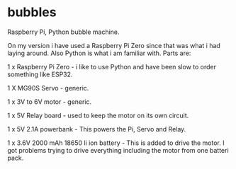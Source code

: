 # bubbles
Raspberry Pi, Python bubble machine.

On my version i have used a Raspberry Pi Zero since that was what i had laying around. Also Python is what i am familiar with.
Parts are:

1 x Raspberry Pi Zero - i like to use Python and have been slow to order something like ESP32.

1 X MG90S Servo - generic.

1 x 3V to 6V motor - generic.

1 x 5V Relay board - used to keep the motor on its own circuit.

1 x 5V 2.1A powerbank - This powers the Pi, Servo and Relay.

1 x 3.6V 2000 mAh 18650 li ion battery - This is added to drive the motor. I got problems trying to drive everything including the motor from one batteri pack.
